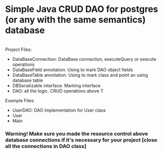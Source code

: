 <h1>Simple Java CRUD DAO for postgres (or any with the same semantics) database</h1>
<br>Project Files:
<ul>
<li>DataBaseConnection: DataBase connection, executeQuery or execute operations</li>
<li>DataBaseField annotation. Using to mark DAO object fields</li>
<li>DataBaseTable annotation. Using to mark class and point an using database table</li>
<li>DBSerializable interface. Marking interface </li>
<li>DAO<T>: all the logic. CRUD operations above T</li>
</ul>
Example Files:
<ul>
<li>UserDAO: DAO<T> implementation for User class</li>
<li>User</li>
<li>Main</li>
</ul>
<h3> Warning! Make sure you made the resource control above database connections if it's necessary for your project [close all the connections in DAO class] </h3>
